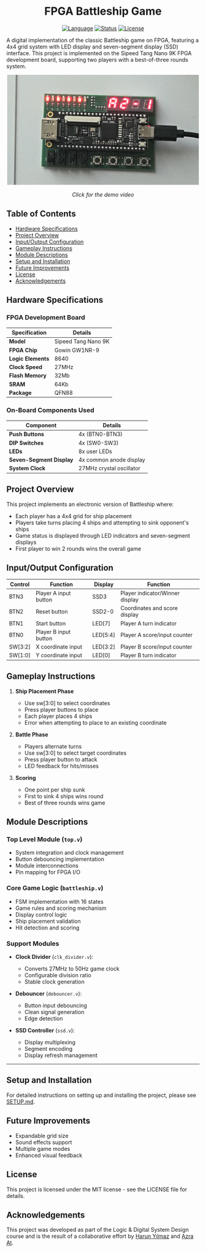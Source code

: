 <h1 align="center">
    FPGA Battleship Game
</h1>

<div align="center">

[![Language](https://img.shields.io/badge/Verilog_HDL-red?style=for-the-badge)](https://github.com/steveicarus/iverilog)
[![Status](https://img.shields.io/badge/status-completed-green?style=for-the-badge)](https://github.com/Kj0ric/fpga-battleship-game)
[![License](https://img.shields.io/badge/license-MIT-blue?style=for-the-badge)](https://github.com/Kj0ric/lcd-semantic-analyzer/blob/main/LICENSE)

</div>

A digital implementation of the classic Battleship game on FPGA, featuring a 4x4 grid system with LED display and seven-segment display (SSD) interface. This project is implemented on the Sipeed Tang Nano 9K FPGA development board, supporting two players with a best-of-three rounds system.

<div align="center">
      <a href="https://youtu.be/PuR5qgpQ3kM">
        <img src="/demo-thumbnail.png" alt="demo" width="500">
      </a>
    <p><em>Click for the demo video</em></p>
</div>


## Table of Contents
- [Hardware Specifications](#hardware-specifications)
- [Project Overview](#project-overview)
- [Input/Output Configuration](#inputoutput-configuration)
- [Gameplay Instructions](#gameplay-instructions)
- [Module Descriptions](#module-descriptions)
- [Setup and Installation](#setup-and-installation)
- [Future Improvements](#future-improvements)
- [License](#license)
- [Acknowledgements](#acknowledgements)

## Hardware Specifications
### FPGA Development Board
| Specification            | Details                 |
|--------------------------|-------------------------|
| **Model**                | Sipeed Tang Nano 9K     |
| **FPGA Chip**            | Gowin GW1NR-9           |
| **Logic Elements**       | 8640                    |
| **Clock Speed**          | 27MHz                   |
| **Flash Memory**         | 32Mb                    |
| **SRAM**                 | 64Kb                    |
| **Package**              | QFN88                   |

### On-Board Components Used

| Component                | Details                    |
|--------------------------|----------------------------|
| **Push Buttons**          | 4x (BTN0-BTN3)             |
| **DIP Switches**          | 4x (SW0-SW3)               |
| **LEDs**                  | 8x user LEDs               |
| **Seven-Segment Display** | 4x common anode display    |
| **System Clock**          | 27MHz crystal oscillator   |

## Project Overview
This project implements an electronic version of Battleship where:
- Each player has a 4x4 grid for ship placement
- Players take turns placing 4 ships and attempting to sink opponent's ships
- Game status is displayed through LED indicators and seven-segment displays
- First player to win 2 rounds wins the overall game

## Input/Output Configuration

| Control | Function                | Display  | Function                          |
|---------|-------------------------|----------|-----------------------------------|
| BTN3    | Player A input button   | SSD3     | Player indicator/Winner display  |
| BTN2    | Reset button            | SSD2-0   | Coordinates and score display     |
| BTN1    | Start button            | LED[7]   | Player A turn indicator           |
| BTN0    | Player B input button   | LED[5:4] | Player A score/input counter      |
| SW[3:2] | X coordinate input      | LED[3:2] | Player B score/input counter      |
| SW[1:0] | Y coordinate input      | LED[0]   | Player B turn indicator           |


## Gameplay Instructions
1. **Ship Placement Phase**
   - Use sw[3:0] to select coordinates
   - Press player buttons to place
   - Each player places 4 ships
   - Error when attempting to place to an existing coordinate

2. **Battle Phase**
   - Players alternate turns
   - Use sw[3:0] to select target coordinates
   - Press player button to attack
   - LED feedback for hits/misses

3. **Scoring**
   - One point per ship sunk
   - First to sink 4 ships wins round
   - Best of three rounds wins game

## Module Descriptions
### Top Level Module (`top.v`)
- System integration and clock management
- Button debouncing implementation
- Module interconnections
- Pin mapping for FPGA I/O

### Core Game Logic (`battleship.v`)
- FSM implementation with 16 states
- Game rules and scoring mechanism
- Display control logic
- Ship placement validation
- Hit detection and scoring

### Support Modules
- **Clock Divider** (`clk_divider.v`):
  - Converts 27MHz to 50Hz game clock
  - Configurable division ratio
  - Stable clock generation

- **Debouncer** (`debouncer.v`):
  - Button input debouncing
  - Clean signal generation
  - Edge detection

- **SSD Controller** (`ssd.v`):
  - Display multiplexing
  - Segment encoding
  - Display refresh management

---
## Setup and Installation
For detailed instructions on setting up and installing the project, please see [SETUP.md](SETUP.md).

## Future Improvements
- Expandable grid size
- Sound effects support
- Multiple game modes
- Enhanced visual feedback

## License
This project is licensed under the MIT license - see the LICENSE file for details.

## Acknowledgements
This project was developed as part of the Logic & Digital System Design course and is the result of a collaborative effort by [Harun Yılmaz](https://github.com/Kj0ric) and [Azra At](https://github.com/ssinix).

